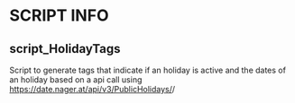 # SCRIPT INFO

## script_HolidayTags
Script to generate tags that indicate if an holiday is active and the dates of an holiday based on a 
api call using https://date.nager.at/api/v3/PublicHolidays/<YEAR>/<CONTROCODE>

